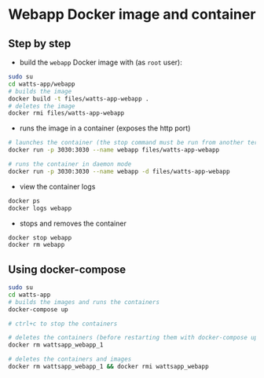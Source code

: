 # Webapp Docker image and container
## Step by step
* build the `webapp` Docker image with (as `root` user):
```bash
sudo su
cd watts-app/webapp
# builds the image
docker build -t files/watts-app-webapp .
# deletes the image
docker rmi files/watts-app-webapp
```

* runs the image in a container (exposes the http port)

```bash
# launches the container (the stop command must be run from another terminal)
docker run -p 3030:3030 --name webapp files/watts-app-webapp

# runs the container in daemon mode
docker run -p 3030:3030 --name webapp -d files/watts-app-webapp
```

* view the container logs
```bash
docker ps
docker logs webapp
```

* stops and removes the container
```bash
docker stop webapp
docker rm webapp
```

## Using docker-compose
```bash
sudo su
cd watts-app
# builds the images and runs the containers
docker-compose up

# ctrl+c to stop the containers

# deletes the containers (before restarting them with docker-compose up)
docker rm wattsapp_webapp_1

# deletes the containers and images
docker rm wattsapp_webapp_1 && docker rmi wattsapp_webapp
```
